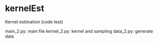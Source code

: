 # kernelEst
Kernel estimation (code test)

main_2.py: main file
kernel_2.py: kernel and sampling
data_2.py: generate data
